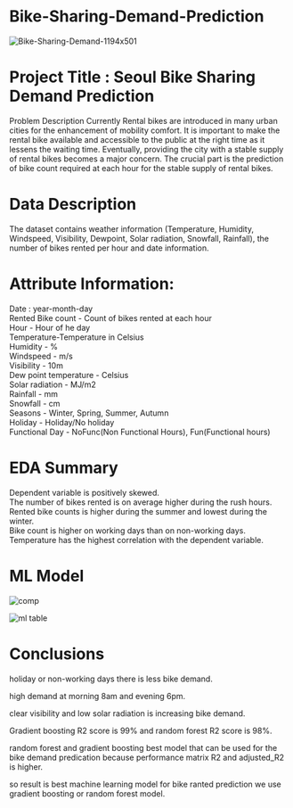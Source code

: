# Bike-Sharing-Demand-Prediction

![Bike-Sharing-Demand-1194x501](https://user-images.githubusercontent.com/75332345/193004955-bb6e53ee-8a62-4a58-93ea-8a00f2e279c3.jpg)



# Project Title : Seoul Bike Sharing Demand Prediction

Problem Description
Currently Rental bikes are introduced in many urban cities for the enhancement of mobility comfort. It is important to make the rental bike available and accessible to the public at the right time as it lessens the waiting time. Eventually, providing the city with a stable supply of rental bikes becomes a major concern. The crucial part is the prediction of bike count required at each hour for the stable supply of rental bikes.

# Data Description

The dataset contains weather information (Temperature, Humidity, Windspeed, Visibility, Dewpoint, Solar radiation, Snowfall, Rainfall), the number of bikes rented per hour and date information.

# Attribute Information:  
Date : year-month-day  
Rented Bike count - Count of bikes rented at each hour  
Hour - Hour of he day  
Temperature-Temperature in Celsius  
Humidity - %  
Windspeed - m/s  
Visibility - 10m  
Dew point temperature - Celsius  
Solar radiation - MJ/m2  
Rainfall - mm  
Snowfall - cm  
Seasons - Winter, Spring, Summer, Autumn  
Holiday - Holiday/No holiday  
Functional Day - NoFunc(Non Functional Hours), Fun(Functional hours)  


# EDA Summary
Dependent variable is positively skewed.  
The number of bikes rented is on average higher during the rush hours.  
Rented bike counts is higher during the summer and lowest during the winter.  
Bike count is higher on working days than on non-working days.  
Temperature has the highest correlation with the dependent variable.  

#   ML Model

![comp](https://user-images.githubusercontent.com/75332345/195401000-273a6987-fd29-4527-ace9-ce1a219534ba.png)  


![ml table](https://user-images.githubusercontent.com/75332345/195401419-656ea366-8231-40dc-b9cc-56921bd00619.png)










#   Conclusions
holiday or non-working days there is less bike demand.​

high demand at morning 8am and evening 6pm.​

clear visibility and low solar radiation is increasing bike demand.​

Gradient boosting R2 score is 99% and random forest R2 score is 98%.​

random forest and gradient boosting best model that can be used for the bike demand predication because performance matrix R2 and adjusted_R2 is higher.​

so result is best machine learning model for bike ranted prediction we use gradient boosting or random forest model.
